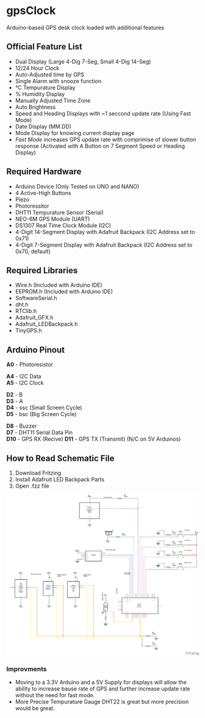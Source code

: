 # gpsClock
Arduino-based GPS desk clock loaded with additional features  
  
  
## Official Feature List
 - Dual Display  (Large 4-Dig 7-Seg, Small 4-Dig 14-Seg)  
 - 12/24 Hour Clock 
 - Auto-Adjusted time by GPS  
 - Single Alarm with snooze function
 - °C Tempurature Display  
 - % Humidity Display  
 - Manually Adjusted Time Zone 
 - Auto Brightness
 - Speed and Heading Displays with ~1 seccond update rate (Using Fast Mode)  
 - Date Display (MM.DD)  
 - Mode Display for knowing current display page  
 - *Fast Mode* increases GPS update rate with comprimise of slower button response 
 (Activated with A Button on 7 Segment Speed or Heading Display)
  
## Required Hardware
 - Arduino Device (Only Tested on UNO and NANO)  
 - 4 Active-High Buttons  
 - Piezo  
 - Photoressitor  
 - DHT11 Tempurature Sensor (Serial)  
 - NEO-6M GPS Module (UART)  
 - DS1307 Real Time Clock Module (I2C)
 - 4-Digit 14-Segment Display with Adafruit Backpack (I2C Address set to 0x71)  
 - 4-Digit 7-Segment Display with Adafruit Backpack (I2C Address set to 0x70, default)  
 
## Required Libraries
 - Wire.h (Included with Arduino IDE)
 - EEPROM.h (Included with Arduino IDE)
 - SoftwareSerial.h
 - dht.h
 - RTClib.h
 - Adafruit_GFX.h
 - Adafruit_LEDBackpack.h
 - TinyGPS.h
   
## Arduino Pinout
**A0** - Photoresistor  
  
**A4** - I2C Data  
**A5** - I2C Clock  
  
**D2** - B  
**D3** - A  
**D4** - ssc (Small Screen Cycle)  
**D5** - bsc (Big Screen Cycle)  
  
**D8** - Buzzer  
**D7** - DHT11 Serial Data Pin  
**D10** - GPS RX (Recive)
**D11** - GPS TX (Transmit) (N/C on 5V Arduinos)  

## How to Read Schematic File
 1. Download Fritzing
 2. Install Adafruit LED Backpack Parts
 3. Open .fzz file

![Schematic](/schem/schem.png)

### Improvments
 - Moving to a 3.3V Arduino and a 5V Supply for displays will allow the ability to increase bause rate of GPS and further increase update rate without the need for fast mode.  
 - More Precise Tempurature Gauge DHT22 is great but more precision would be great.
